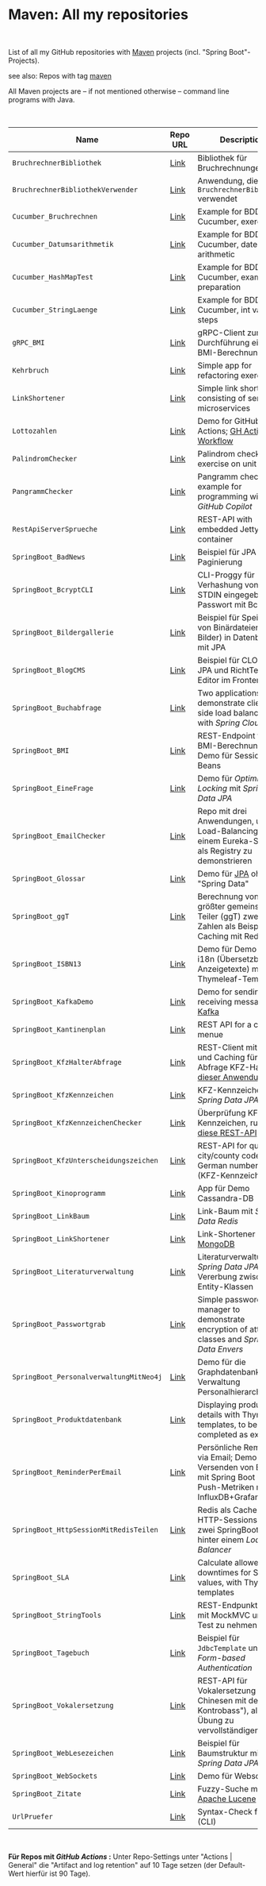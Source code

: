 # Maven: All my repositories #

<br>

List of all my GitHub repositories with [Maven](https://maven.apache.org/) projects (incl. "Spring Boot"-Projects).

see also: Repos with tag [maven](https://github.com/MDecker-MobileComputing?tab=repositories&q=topic%3Amaven&type=source)

All Maven projects are – if not mentioned otherwise – command line programs with Java.

<br>

| Name | Repo URL | Description |
| ---- | -------- | ----------- |
| `BruchrechnerBibliothek` | [Link](https://github.com/MDecker-MobileComputing/Maven_BruchrechnerBibliothek) | Bibliothek für Bruchrechnungen |
| `BruchrechnerBibliothekVerwender` | [Link](https://github.com/MDecker-MobileComputing/Maven_BruchrechnerBibliothekVerwender) | Anwendung, die die `BruchrechnerBibliothek` verwendet |
| `Cucumber_Bruchrechnen` | [Link](https://github.com/MDecker-MobileComputing/Maven_Cucumber_Bruchrechnen) | Example for BDD with Cucumber, exercise |
| `Cucumber_Datumsarithmetik` | [Link](https://github.com/MDecker-MobileComputing/Maven_Cucumber_Datumsarithmetik) | Example for BDD with Cucumber, date arithmetic |
| `Cucumber_HashMapTest` | [Link](https://github.com/MDecker-MobileComputing/Maven_Cucumber_HashMap) | Example for BDD with Cucumber, exam preparation | 
| `Cucumber_StringLaenge` | [Link](https://github.com/MDecker-MobileComputing/Maven_Cucumber_StringLaenge) | Example for BDD with Cucumber, int values in steps |
| `gRPC_BMI` | [Link](https://github.com/MDecker-MobileComputing/Maven_gRPC_BMI) | gRPC-Client zur Durchführung einer BMI-Berechnung |
| `Kehrbruch` | [Link](https://github.com/MDecker-MobileComputing/Maven_Kehrbruch) | Simple app for refactoring exercise |
| `LinkShortener`| [Link](https://github.com/MDecker-MobileComputing/Maven_SpringBoot_LinkShortener) | Simple link shortener consisting of serveral microservices |
| `Lottozahlen` | [Link](https://github.com/MDecker-MobileComputing/Maven_Lottozahlen) | Demo for GitHub Actions; [GH Actions Workflow]([https://github.com/MDecker-MobileComputing/Maven_Palindromchecker/tree/master/.github/workflows](https://github.com/MDecker-MobileComputing/Maven_Lottozahlen/tree/master/.github/workflows)) |
| `PalindromChecker` | [Link](https://github.com/MDecker-MobileComputing/Maven_Palindromchecker) | Palindrom checker, for exercise on unit testing |
| `PangrammChecker` | [Link](https://github.com/MDecker-MobileComputing/Maven_Pangrammchecker) | Pangramm checker, example for programming with *GitHub Copilot* |
| `RestApiServerSprueche` | [Link](https://github.com/MDecker-MobileComputing/Maven_RestApiServerSprueche) | REST-API with embedded Jetty servlet container |
| `SpringBoot_BadNews` | [Link](https://github.com/MDecker-MobileComputing/Maven_SpringBoot_BadNews) | Beispiel für JPA mit Paginierung |
| `SpringBoot_BcryptCLI`| [Link](https://github.com/MDecker-MobileComputing/Maven_SpringBoot_BcryptCLI) | CLI-Proggy für Verhashung von über STDIN eingegebenen Passwort mit Bcrypt |
| `SpringBoot_Bildergallerie` | [Link](https://github.com/MDecker-MobileComputing/Maven_SpringBoot_Bildergallerie) | Beispiel für Speichern von Binärdateien (z.B. Bilder) in Datenbank mit JPA |
| `SpringBoot_BlogCMS` | [Link](https://github.com/MDecker-MobileComputing/Maven_SpringBoot_BlogCMS) | Beispiel für CLOB mit JPA und RichtText-Editor im Frontend |
| `SpringBoot_Buchabfrage` | [Link](https://github.com/MDecker-MobileComputing/Maven_SpringBoot_Buchabfrage) | Two applications to demonstrate client-side load balancing with *Spring Cloud* |
| `SpringBoot_BMI` | [Link](https://github.com/MDecker-MobileComputing/Maven_SpringBoot_BmiBerechnung/) | REST-Endpoint für BMI-Berechnung, Demo für Session-Beans |
| `SpringBoot_EineFrage` | [Link](https://github.com/MDecker-MobileComputing/Maven_SpringBoot_EineFrage) | Demo für *Optimistic Locking* mit *Spring Data JPA* | 
| `SpringBoot_EmailChecker` | [Link](https://github.com/MDecker-MobileComputing/Maven_SpringBoot_EmailChecker) | Repo mit drei Anwendungen, um Load-Balancing mit einem Eureka-Server als Registry zu demonstrieren |
| `SpringBoot_Glossar` | [Link](https://github.com/MDecker-MobileComputing/Maven_SpringBoot_Glossar) | Demo für [JPA](https://en.wikipedia.org/wiki/Jakarta_Persistence) ohne "Spring Data"  |
| `SpringBoot_ggT` | [Link](https://github.com/MDecker-MobileComputing/Maven_SpringBoot_ggtMitRedisCaching) | Berechnung von größter gemeinsamer Teiler (ggT) zweier Zahlen als Beispiel für Caching mit Redis |
| `SpringBoot_ISBN13` | [Link](https://github.com/MDecker-MobileComputing/Maven_SpringBoot_ISBN13Checker) | Demo für Demo von i18n (Übersetzbare Anzeigetexte) mit Thymeleaf-Templates |
| `SpringBoot_KafkaDemo` | [Link](https://github.com/MDecker-MobileComputing/Maven_SpringBoot_KafkaDemo) | Demo for sending and receiving messages via [Kafka](https://kafka.apache.org/) |
| `SpringBoot_Kantinenplan`| [Link](https://github.com/MDecker-MobileComputing/Maven_SpringBoot_Kantinenplan) | REST API for a canteen menue |
| `SpringBoot_KfzHalterAbfrage` | [Link](https://github.com/MDecker-MobileComputing/Maven_SpringBoot_KfzHalterAbfrage) | REST-Client mit Retry und Caching für Abfrage KFZ-Halter bei [dieser Anwendung](https://github.com/MDecker-MobileComputing/Maven_SpringBoot_KfzKennzeichen) |
| `SpringBoot_KfzKennzeichen` | [Link](https://github.com/MDecker-MobileComputing/Maven_SpringBoot_KfzKennzeichen) | KFZ-Kennzeichen mit *Spring Data JPA* |
| `SpringBoot_KfzKennzeichenChecker` | [Link](https://github.com/MDecker-MobileComputing/Maven_SpringBoot_KfzKennzeichenChecker) | Überprüfung KFZ-Kennzeichen, ruft auch [diese REST-API](https://github.com/MDecker-MobileComputing/Maven_SpringBoot_KfzUnterscheidungszeichen) auf | 
| `SpringBoot_KfzUnterscheidungszeichen` | [Link](https://github.com/MDecker-MobileComputing/Maven_SpringBoot_KfzUnterscheidungszeichen) | REST-API for querying city/county code on German number plates (KFZ-Kennzeichen) |
| `SpringBoot_Kinoprogramm` | [Link](https://github.com/MDecker-MobileComputing/Maven_SpringBoot_Kinoprogramm) | App für Demo Cassandra-DB |
| `SpringBoot_LinkBaum` | [Link](https://github.com/MDecker-MobileComputing/Maven_SpringBoot_LinkBaum) | Link-Baum mit *Spring Data Redis* | 
| `SpringBoot_LinkShortener` | [Link](https://github.com/MDecker-MobileComputing/Maven_SpringBoot_LinkShortenerMitMongoDB) | Link-Shortener mit [MongoDB](https://www.mongodb.com/) |
| `SpringBoot_Literaturverwaltung` | [Link](https://github.com/MDecker-MobileComputing/Maven_SpringBoot_Literaturverwaltung) | Literaturverwaltung, *Spring Data JPA* mit Vererbung zwischen Entity-Klassen |
| `SpringBoot_Passwortgrab` | [Link](https://github.com/MDecker-MobileComputing/Maven_SpringBoot_Passwortgrab) | Simple password manager to demonstrate encryption of attribute classes and <i>Spring Data Envers</i> |
| `SpringBoot_PersonalverwaltungMitNeo4j` | [Link](https://github.com/MDecker-MobileComputing/SpringBoot_PersonalverwaltungMitNeo4j) | Demo für die Graphdatenbank Neo4j: Verwaltung Personalhierarchie |
| `SpringBoot_Produktdatenbank` | [Link](https://github.com/MDecker-MobileComputing/Maven_SpringBoot_Produktdatenbank) | Displaying product details with Thymeleaf templates, to be completed as exercise |
| `SpringBoot_ReminderPerEmail` | [Link](https://github.com/MDecker-MobileComputing/Maven_SpringBoot_ReminderPerEmail) | Persönliche Reminder via Email; Demo für Versenden von Emails mit Spring Boot und Push-Metriken mit InfluxDB+Grafana |
| `SpringBoot_HttpSessionMitRedisTeilen` | [Link](https://github.com/MDecker-MobileComputing/Maven_SpringBoot_HttpSessionMitRedisTeilen) | Redis als Cache für HTTP-Sessions für zwei SpringBoot-Apps hinter einem *Load Balancer* |
| `SpringBoot_SLA` | [Link](https://github.com/MDecker-MobileComputing/Maven_SpringBoot_SLA) | Calculate allowed downtimes for SLA values, with Thymeleaf templates |
| `SpringBoot_StringTools` | [Link](https://github.com/MDecker-MobileComputing/Maven_SpringBoot_StringTools) | REST-Endpunkt, der mit MockMVC unter Test zu nehmen ist |
| `SpringBoot_Tagebuch` | [Link](https://github.com/MDecker-MobileComputing/Maven_SpringBoot_Tagebuch) | Beispiel für `JdbcTemplate` und *Form-based Authentication* |
| `SpringBoot_Vokalersetzung` | [Link](https://github.com/MDecker-MobileComputing/Maven_SpringBoot_Vokalersetzung) | REST-API für Vokalersetzung ("Drei Chinesen mit dem Kontrobass"), als Übung zu vervollständigen |
| `SpringBoot_WebLesezeichen` | [Link](https://github.com/MDecker-MobileComputing/Maven_SpringBoot_WebLesezeichen) | Beispiel für Baumstruktur mit *Spring Data JPA* |
| `SpringBoot_WebSockets` | [Link](https://github.com/MDecker-MobileComputing/Maven_SpringBoot_WebSockets) | Demo für Websockets |
| `SpringBoot_Zitate` | [Link](https://github.com/MDecker-MobileComputing/Maven_SpringBoot_Zitate) | Fuzzy-Suche mit [Apache Lucene](https://lucene.apache.org/) |
| `UrlPruefer` | [Link](https://github.com/MDecker-MobileComputing/Maven_UrlPruefer) | Syntax-Check für URL (CLI) |

<br>

**Für Repos mit *GitHub Actions* :** Unter Repo-Settings unter "Actions | General" die "Artifact and log retention" auf 10 Tage setzen (der Default-Wert  hierfür ist 90 Tage).

<br>
